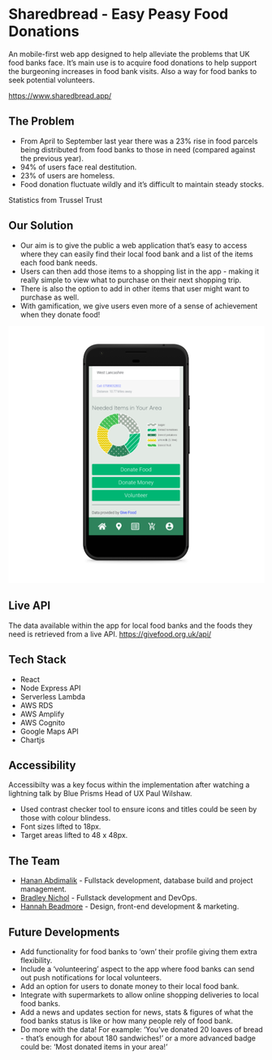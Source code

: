 # Sharedbread - Easy Peasy Food Donations

An mobile-first web app designed to help alleviate the problems that UK food banks face. It’s main use is to acquire food donations to help support the burgeoning increases in food bank visits. Also a way for food banks to seek potential volunteers.

https://www.sharedbread.app/



## The Problem

* From April to September last year there was a 23% rise in food parcels being distributed from food banks to those in need (compared against the previous year).
* 94% of users face real destitution.
* 23% of users are homeless.
* Food donation fluctuate wildly and it’s difficult to maintain steady stocks.

Statistics from Trussel Trust

## Our Solution

* Our aim is to give the public a web application that’s easy to access where they can easily find their local food bank and a list of the items each food bank needs.
* Users can then add those items to a shopping list in the app - making it really simple to view what to purchase on their next shopping trip.
* There is also the option to add in other items that user might want to purchase as well.
* With gamification, we give users even more of a sense of achievement when they donate food!

<p align="center">
    <img alt="GSD" src="./public/README-img/homepage2_pixel_quite_black_portrait.png" />
</p>

## Live API

The data available within the app for local food banks and the foods they need is retrieved from a live API. https://givefood.org.uk/api/

## Tech Stack
* React
* Node Express API
* Serverless Lambda
* AWS RDS
* AWS Amplify
* AWS Cognito
* Google Maps API
* Chartjs

## Accessibility
Accessibilty was a key focus within the implementation after watching a lightning talk by Blue Prisms Head of UX Paul Wilshaw. 
* Used contrast checker tool to ensure icons and titles could be seen by those with colour blindess.
* Font sizes lifted to 18px.
* Target areas lifted to 48 x 48px.

## The Team
* [Hanan Abdimalik](https://github.com/hananabdimalik) - Fullstack development, database build and project management.
* [Bradley Nichol](https://github.com/BradNichol) - Fullstack development and DevOps.
* [Hannah Beadmore](https://github.com/HanaSoph) - Design, front-end development & marketing. 

## Future Developments
* Add functionality for food banks to ‘own’ their profile giving them extra flexibility.
* Include a ‘volunteering’ aspect to the app where food banks can send out push notifications for local volunteers.
* Add an option for users to donate money to their local food bank.
* Integrate with supermarkets to allow online shopping deliveries to local food banks.
* Add a news and updates section for news, stats & figures of what the food banks status is like or how many people rely of food bank.
* Do more with the data! For example: ‘You’ve donated 20 loaves of bread - that’s enough for about 180 sandwiches!’ or a more advanced badge could be: ‘Most donated items in your area!’





